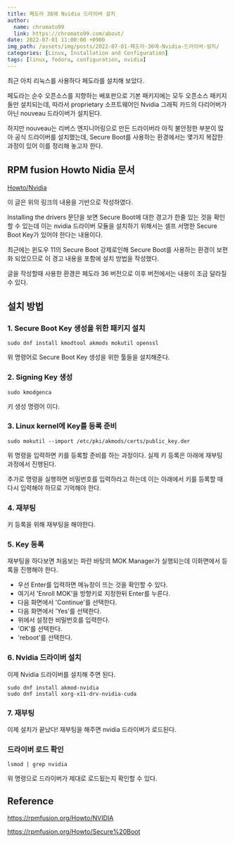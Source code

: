 ```yaml
---
title: 페도라 36에 Nvidia 드라이버 설치
author:
  name: chromato99
  link: https://chromato99.com/about/
date: 2022-07-01 11:00:00 +0900
img_path: /assets/img/posts/2022-07-01-페도라-36에-Nvidia-드라이버-설치/
categories: [Linux, Installation and Configuration]
tags: [linux, fedora, configuration, nvidia]
---
```


최근 아치 리눅스를 사용하다 페도라를 설치해 보았다. 

페도라는 순수 오픈소스를 지향하는 배포판으로 기본 패키지에는 모두 오픈소스 패키지들만 설치되는데, 따라서 proprietary 소프트웨어인 Nvidia 그래픽 카드의 다리어버가 아닌 nouveau 드라이버가 설치된다. 

하지만 nouveau는 리버스 엔지니어링으로 만든 드라이버라 아직 불안정한 부분이 많아 공식 드라이버를 설치했는데, Secure Boot를 사용하는 환경에서는 몇가지 복잡한 과정이 있어 이를 정리해 놓고자 한다.

## RPM fusion Howto Nidia 문서

[Howto/Nvidia](https://rpmfusion.org/Howto/NVIDIA)

이 글은 위의 링크의 내용을 기반으로 작성하였다.

Installing the drivers 문단을 보면 Secure Boot에 대한 경고가 한줄 있는 것을 확인할 수 있는데 이는 nvidia 드라이버 모듈을 설치하기 위해서는 셀프 서명한 Secure Boot Key가 있어야 한다는 내용이다.

최근에는 윈도우 11의 Secure Boot 강제로인해 Secure Boot를 사용하는 환경이 보편화 되었으므로 이 경고 내용을 포함에 설치 방법을 작성했다.

글을 작성할때 사용한 환경은 페도라 36 버전으로 이후 버전에서는 내용이 조금 달라질 수 있다.

## 설치 방법

### 1. Secure Boot Key 생성을 위한 패키지 설치

```shell
sudo dnf install kmodtool akmods mokutil openssl
```

위 명령어로 Secure Boot Key 생성을 위한 툴들을 설치해준다.

### 2. Signing Key 생성

```shell
sudo kmodgenca
```

키 생성 명령어 이다.

### 3. Linux kernel에 Key를 등록 준비

```shell
sudo mokutil --import /etc/pki/akmods/certs/public_key.der
```

위 명령을 입력하면 키를 등록할 준비를 하는 과정이다. 실제 키 등록은 아래에 재부팅 과정에서 진행된다.

추가로 명령을 실행하면 비밀번호를 입력하라고 하는데 이는 아래에서 키를 등록할 때 다시 입력해야 하므로 기억해야 한다.

### 4. 재부팅

키 등록을 위해 재부팅을 해야한다. 

### 5. Key 등록

재부팅을 하다보면 처음보는 파란 바탕의 MOK Manager가 실행되는데 이화면에서 등록을 진행해야 한다.

* 우선 Enter를 입력하면 메뉴창이 뜨는 것을 확인할 수 있다.
* 여기서 'Enroll MOK'을 방향키로 지정한뒤 Enter를 누른다.
* 다음 화면에서 'Continue'를 선택한다.
* 다음 화면에서 'Yes'를 선택한다.
* 위에서 설정한 비밀번호를 입력한다.
* 'OK'를 선택한다.
* 'reboot'를 선택한다.

### 6. Nvidia 드라이버 설치

이제 Nvidia 드라이버를 설치해 주면 된다.

```shell
sudo dnf install akmod-nvidia
sudo dnf install xorg-x11-drv-nvidia-cuda
```

### 7. 재부팅

이제 설치가 끝났다! 재부팅을 해주면 nvidia 드라이버가 로드된다.

### 드라이버 로드 확인

```shell
lsmod | grep nvidia
```

위 명령으로 드라이버가 제대로 로드됬는지 확인할 수 있다.

## Reference

<https://rpmfusion.org/Howto/NVIDIA>

<https://rpmfusion.org/Howto/Secure%20Boot>